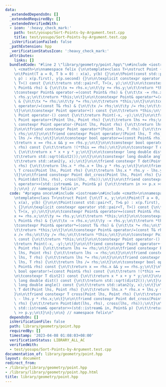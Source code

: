 ```yaml
---
data:
  _extendedDependsOn: []
  _extendedRequiredBy: []
  _extendedVerifiedWith:
  - icon: ':heavy_check_mark:'
    path: test/yosupo/Sort-Points-by-Argument.test.cpp
    title: test/yosupo/Sort-Points-by-Argument.test.cpp
  _isVerificationFailed: false
  _pathExtension: hpp
  _verificationStatusIcon: ':heavy_check_mark:'
  attributes:
    links: []
  bundledCode: "#line 2 \"library/geometry/point.hpp\"\n#include <iostream>\n#include\
    \ <cmath>\n\nnamespace felix {\n\ntemplate<class T>\nstruct Point {\n\tT x, y;\n\
    \n\tPoint(T a = 0, T b = 0) : x(a), y(b) {}\n\n\tPoint(const std::pair<T, T>&\
    \ p) : x(p.first), y(p.second) {}\n\n\texplicit constexpr operator std::pair<T,\
    \ T>() const {\n\t\treturn std::pair<T, T>(x, y);\n\t}\n\n\tconstexpr Point& operator+=(const\
    \ Point& rhs) & {\n\t\tx += rhs.x;\n\t\ty += rhs.y;\n\t\treturn *this;\n\t}\n\n\
    \tconstexpr Point& operator-=(const Point& rhs) & {\n\t\tx -= rhs.x;\n\t\ty -=\
    \ rhs.y;\n\t\treturn *this;\n\t}\n\n\tconstexpr Point& operator*=(const T& rhs)\
    \ & {\n\t\tx *= rhs;\n\t\ty *= rhs;\n\t\treturn *this;\n\t}\n\n\tconstexpr Point&\
    \ operator/=(const T& rhs) & {\n\t\tx /= rhs;\n\t\ty /= rhs;\n\t\treturn *this;\n\
    \t}\n\n\tconstexpr Point operator+() const {\n\t\treturn *this;\n\t}\n\n\tconstexpr\
    \ Point operator-() const {\n\t\treturn Point(-x, -y);\n\t}\n\n\tfriend constexpr\
    \ Point operator+(Point lhs, Point rhs) {\n\t\treturn lhs += rhs;\n\t}\n\n\tfriend\
    \ constexpr Point operator-(Point lhs, Point rhs) {\n\t\treturn lhs -= rhs;\n\t\
    }\n\n\tfriend constexpr Point operator*(Point lhs, T rhs) {\n\t\treturn lhs *=\
    \ rhs;\n\t}\n\n\tfriend constexpr Point operator/(Point lhs, T rhs) {\n\t\treturn\
    \ lhs /= rhs;\n\t}\n\n\tconstexpr bool operator==(const Point& rhs) const {\n\t\
    \treturn x == rhs.x && y == rhs.y;\n\t}\n\n\tconstexpr bool operator!=(const Point&\
    \ rhs) const {\n\t\treturn !(*this == rhs);\n\t}\n\n\tconstexpr T dist2() const\
    \ {\n\t\treturn x * x + y * y;\n\t}\n\n\tconstexpr long double dist() const {\n\
    \t\treturn std::sqrt(dist2());\n\t}\n\n\tconstexpr long double angle() const {\n\
    \t\treturn std::atan2(y, x);\n\t}\n\n\tfriend constexpr T dot(Point lhs, Point\
    \ rhs) {\n\t\treturn lhs.x * rhs.x + lhs.y * rhs.y;\n\t}\n\n\tfriend constexpr\
    \ T cross(Point lhs, Point rhs) {\n\t\treturn lhs.x * rhs.y - lhs.y * rhs.x;\n\
    \t}\n\n\tfriend constexpr Point dot_cross(Point lhs, Point rhs) {\n\t\treturn\
    \ Point(dot(lhs, rhs), cross(lhs, rhs));\n\t}\n\n\tfriend constexpr std::istream&\
    \ operator>>(std::istream& in, Point& p) {\n\t\treturn in >> p.x >> p.y;\n\t}\n\
    };\n\n} // namespace felix\n"
  code: "#pragma once\n#include <iostream>\n#include <cmath>\n\nnamespace felix {\n\
    \ntemplate<class T>\nstruct Point {\n\tT x, y;\n\n\tPoint(T a = 0, T b = 0) :\
    \ x(a), y(b) {}\n\n\tPoint(const std::pair<T, T>& p) : x(p.first), y(p.second)\
    \ {}\n\n\texplicit constexpr operator std::pair<T, T>() const {\n\t\treturn std::pair<T,\
    \ T>(x, y);\n\t}\n\n\tconstexpr Point& operator+=(const Point& rhs) & {\n\t\t\
    x += rhs.x;\n\t\ty += rhs.y;\n\t\treturn *this;\n\t}\n\n\tconstexpr Point& operator-=(const\
    \ Point& rhs) & {\n\t\tx -= rhs.x;\n\t\ty -= rhs.y;\n\t\treturn *this;\n\t}\n\n\
    \tconstexpr Point& operator*=(const T& rhs) & {\n\t\tx *= rhs;\n\t\ty *= rhs;\n\
    \t\treturn *this;\n\t}\n\n\tconstexpr Point& operator/=(const T& rhs) & {\n\t\t\
    x /= rhs;\n\t\ty /= rhs;\n\t\treturn *this;\n\t}\n\n\tconstexpr Point operator+()\
    \ const {\n\t\treturn *this;\n\t}\n\n\tconstexpr Point operator-() const {\n\t\
    \treturn Point(-x, -y);\n\t}\n\n\tfriend constexpr Point operator+(Point lhs,\
    \ Point rhs) {\n\t\treturn lhs += rhs;\n\t}\n\n\tfriend constexpr Point operator-(Point\
    \ lhs, Point rhs) {\n\t\treturn lhs -= rhs;\n\t}\n\n\tfriend constexpr Point operator*(Point\
    \ lhs, T rhs) {\n\t\treturn lhs *= rhs;\n\t}\n\n\tfriend constexpr Point operator/(Point\
    \ lhs, T rhs) {\n\t\treturn lhs /= rhs;\n\t}\n\n\tconstexpr bool operator==(const\
    \ Point& rhs) const {\n\t\treturn x == rhs.x && y == rhs.y;\n\t}\n\n\tconstexpr\
    \ bool operator!=(const Point& rhs) const {\n\t\treturn !(*this == rhs);\n\t}\n\
    \n\tconstexpr T dist2() const {\n\t\treturn x * x + y * y;\n\t}\n\n\tconstexpr\
    \ long double dist() const {\n\t\treturn std::sqrt(dist2());\n\t}\n\n\tconstexpr\
    \ long double angle() const {\n\t\treturn std::atan2(y, x);\n\t}\n\n\tfriend constexpr\
    \ T dot(Point lhs, Point rhs) {\n\t\treturn lhs.x * rhs.x + lhs.y * rhs.y;\n\t\
    }\n\n\tfriend constexpr T cross(Point lhs, Point rhs) {\n\t\treturn lhs.x * rhs.y\
    \ - lhs.y * rhs.x;\n\t}\n\n\tfriend constexpr Point dot_cross(Point lhs, Point\
    \ rhs) {\n\t\treturn Point(dot(lhs, rhs), cross(lhs, rhs));\n\t}\n\n\tfriend constexpr\
    \ std::istream& operator>>(std::istream& in, Point& p) {\n\t\treturn in >> p.x\
    \ >> p.y;\n\t}\n};\n\n} // namespace felix\n"
  dependsOn: []
  isVerificationFile: false
  path: library/geometry/point.hpp
  requiredBy: []
  timestamp: '2023-04-08 01:08:03+08:00'
  verificationStatus: LIBRARY_ALL_AC
  verifiedWith:
  - test/yosupo/Sort-Points-by-Argument.test.cpp
documentation_of: library/geometry/point.hpp
layout: document
redirect_from:
- /library/library/geometry/point.hpp
- /library/library/geometry/point.hpp.html
title: library/geometry/point.hpp
---
```

